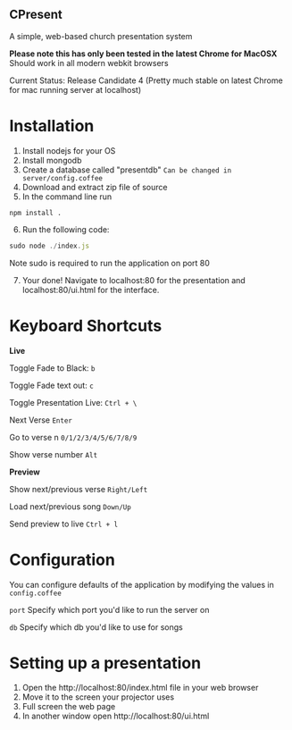 CPresent
--------
A simple, web-based church presentation system

**Please note this has only been tested in the latest Chrome for MacOSX**
Should work in all modern webkit browsers

Current Status:
Release Candidate 4 (Pretty much stable on latest Chrome for mac running server at localhost)

Installation
===========
1. Install nodejs for your OS
2. Install mongodb
3. Create a database called "presentdb" ``` Can be changed in server/config.coffee ```
4. Download and extract zip file of source
5. In the command line run 
```
npm install .
```
6. Run the following code:

```javascript
sudo node ./index.js
```
Note sudo is required to run the application on port 80

7. Your done! Navigate to localhost:80 for the presentation and localhost:80/ui.html for the interface.

Keyboard Shortcuts
======

**Live**

Toggle Fade to Black: ``` b ```

Toggle Fade text out: ``` c ```

Toggle Presentation Live: ``` Ctrl + \ ```

Next Verse ``` Enter ```

Go to verse n ``` 0/1/2/3/4/5/6/7/8/9 ```

Show verse number ``` Alt ```


**Preview**

Show next/previous verse ``` Right/Left ```

Load next/previous song ``` Down/Up ```

Send preview to live ``` Ctrl + l ```

Configuration
=============
You can configure defaults of the application by modifying the values in ```config.coffee```

```port``` Specify which port you'd like to run the server on

```db``` Specify which db you'd like to use for songs

Setting up a presentation
========================
1. Open the http://localhost:80/index.html file in your web browser
2. Move it to the screen your projector uses
3. Full screen the web page
4. In another window open http://localhost:80/ui.html

